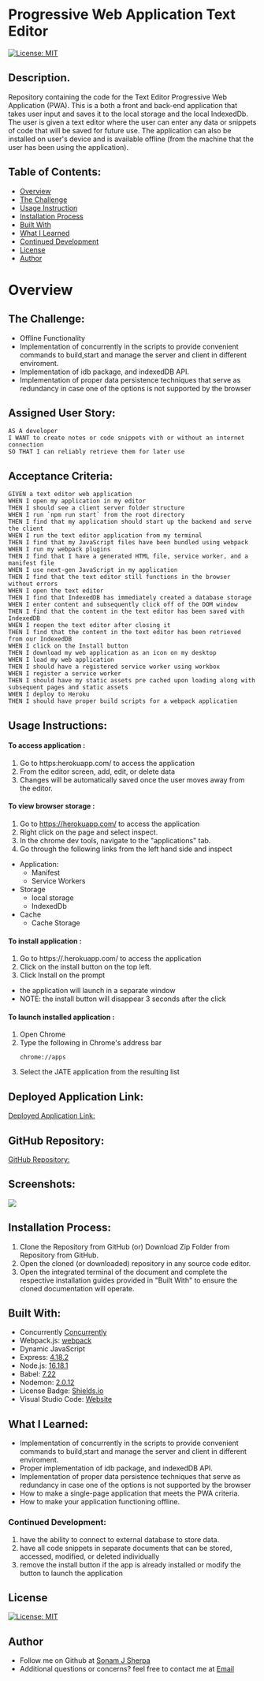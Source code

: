 # Progressive Web Application Text Editor 

[![License: MIT](https://img.shields.io/badge/License-MIT-yellow.svg)](https://opensource.org/licenses/MIT)

## Description.

Repository containing the code for the Text Editor Progressive Web Application (PWA). This is a both a front and back-end application that takes user input and saves it to the local storage and the local IndexedDb. The user is given a text editor where the user can enter any data or snippets of code that will be saved for future use. The application can also be installed on user's device and is available offline (from the machine that the user has been using the application).

## Table of Contents:
- [Overview](#Overview)
- [The Challenge](#The-Challenge)
- [Usage Instruction](#Usage-Instruction)
- [Installation Process](#Installation-Process)
- [Built With](#Built-With)
- [What I Learned](#What-I-Learned)
- [Continued Development](#Continued-Development)
- [License](#License)
- [Author](#Author)

# Overview

## The Challenge:
* Offline Functionality 
* Implementation of concurrently in the scripts to provide convenient commands to build,start and manage the server and client in different enviroment.
* Implementation of idb package, and indexedDB API.
* Implementation of proper data persistence techniques that serve as redundancy in case one of the options is not supported by the browser

## Assigned User Story:
```
AS A developer
I WANT to create notes or code snippets with or without an internet connection
SO THAT I can reliably retrieve them for later use
```

## Acceptance Criteria:
```
GIVEN a text editor web application
WHEN I open my application in my editor
THEN I should see a client server folder structure
WHEN I run `npm run start` from the root directory
THEN I find that my application should start up the backend and serve the client
WHEN I run the text editor application from my terminal
THEN I find that my JavaScript files have been bundled using webpack
WHEN I run my webpack plugins
THEN I find that I have a generated HTML file, service worker, and a manifest file
WHEN I use next-gen JavaScript in my application
THEN I find that the text editor still functions in the browser without errors
WHEN I open the text editor
THEN I find that IndexedDB has immediately created a database storage
WHEN I enter content and subsequently click off of the DOM window
THEN I find that the content in the text editor has been saved with IndexedDB
WHEN I reopen the text editor after closing it
THEN I find that the content in the text editor has been retrieved from our IndexedDB
WHEN I click on the Install button
THEN I download my web application as an icon on my desktop
WHEN I load my web application
THEN I should have a registered service worker using workbox
WHEN I register a service worker
THEN I should have my static assets pre cached upon loading along with subsequent pages and static assets
WHEN I deploy to Heroku
THEN I should have proper build scripts for a webpack application
```


## Usage Instructions:

#### To access application :
1. Go to https:herokuapp.com/ to access the application
2. From the editor screen, add, edit, or delete data
3. Changes will be automatically saved once the user moves away from the editor.

#### To view browser storage :
1. Go to https://herokuapp.com/ to access the application
2. Right click on the page and select inspect.
3. In the chrome dev tools, navigate to the "applications" tab.
4. Go through the following links from the left hand side and inspect
* Application:
    *  Manifest
    *  Service Workers
* Storage
    * local storage
    * IndexedDb
* Cache
    * Cache Storage

 #### To install application :
1. Go to https://.herokuapp.com/ to access the application
2. Click on the install button on the top left.
3. Click Install on the prompt
  *   the application will launch in a separate window
  *   NOTE: the install button will disappear 3 seconds after the click

 #### To launch installed application :
1. Open Chrome
2. Type the following in Chrome's address bar
    ```
    chrome://apps

    ```
3. Select the JATE application from the resulting list


## Deployed Application Link:
[Deployed Application Link:]()

## GitHub Repository:
[GitHub Repository:](https://github.com/)


## Screenshots:
![](public/assets/images/NOSQL.png)

## Installation Process:
1. Clone the Repository from GitHub (or) Download Zip Folder from Repository from GitHub.
2. Open the cloned (or downloaded) repository in any source code editor.
3. Open the integrated terminal of the document and complete the respective installation guides provided in "Built With" to ensure the cloned documentation will operate.

## Built With:
- Concurrently [Concurrently](https://www.npmjs.com/package/concurrently)
- Webpack.js: [webpack](https://webpack.js.org/configuration/dev-server/)
- Dynamic JavaScript
- Express: [4.18.2](https://www.npmjs.com/package/express)
- Node.js: [16.18.1](https://nodejs.org/en/blog/release/v16.18.1/)
- Babel: [7.22](https://babeljs.io/)
- Nodemon: [2.0.12](https://www.npmjs.com/package/nodemon/v/2.0.12)
- License Badge: [Shields.io](https://shields.io/)
- Visual Studio Code: [Website](https://code.visualstudio.com/)

## What I Learned:

* Implementation of concurrently in the scripts to provide convenient commands to build,start and manage the server and client in different enviroment.
* Proper implementation of idb package, and indexedDB API.
* Implementation of proper data persistence techniques that serve as redundancy in case one of the options is not supported by the browser
* How to make a single-page application that meets the PWA criteria.
* How to make your application functioning offline.


### Continued Development:
1. have the ability to connect to external database to store data.
2. have all code snippets in separate documents that can be stored, accessed, modified, or deleted individually
3. remove the install button if the app is already installed or modify the button to launch the application

## License 
  
[![License: MIT](https://img.shields.io/badge/License-MIT-yellow.svg)](https://opensource.org/licenses/MIT)

## Author

* Follow me on Github at [Sonam J Sherpa](https://github.com/sonam-git)
* Additional questions or concerns? feel free to contact me at [Email](sherpa.sjs@gmail.com)
